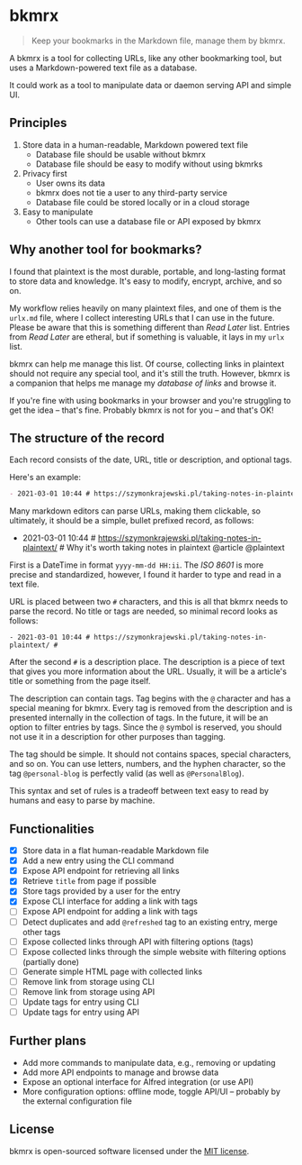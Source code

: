 # bkmrx 

> Keep your bookmarks in the Markdown file, manage them by bkmrx.

A bkmrx is a tool for collecting URLs, like any other bookmarking tool, but uses a Markdown-powered text file as a database.

It could work as a tool to manipulate data or daemon serving API and simple UI.

## Principles

1. Store data in a human-readable, Markdown powered text file
   - Database file should be usable without bkmrx
   - Database file should be easy to modify without using bkmrks
2. Privacy first
   - User owns its data
   - bkmrx does not tie a user to any third-party service
   - Database file could be stored locally or in a cloud storage
3. Easy to manipulate
   - Other tools can use a database file or API exposed by bkmrx

## Why another tool for bookmarks?

I found that plaintext is the most durable, portable, and long-lasting format to store data and knowledge. It's easy to modify, encrypt, archive, and so on.

My workflow relies heavily on many plaintext files, and one of them is the `urlx.md` file, where I collect interesting URLs that I can use in the future. Please be aware that this is something different than _Read Later_ list. Entries from _Read Later_ are etheral, but if something is valuable, it lays in my `urlx` list. 

bkmrx can help me manage this list. Of course, collecting links in plaintext should not require any special tool, and it's still the truth. However, bkmrx is a companion that helps me manage my _database of links_ and browse it.

If you're fine with using bookmarks in your browser and you're struggling to get the idea – that's fine. Probably bkmrx is not for you – and that's OK!

## The structure of the record

Each record consists of the date, URL, title or description, and optional tags.

Here's an example:

```md
- 2021-03-01 10:44 # https://szymonkrajewski.pl/taking-notes-in-plaintext/ # Why it's worth taking notes in plaintext @article @plaintext
```

Many markdown editors can parse URLs, making them clickable, so ultimately, it should be a simple, bullet prefixed record, as follows:

- 2021-03-01 10:44 # https://szymonkrajewski.pl/taking-notes-in-plaintext/ # Why it's worth taking notes in plaintext @article @plaintext

First is a DateTime in format `yyyy-mm-dd HH:ii`. The _ISO 8601_ is more precise and standardized, however, I found it harder to type and read in a text file.

URL is placed between two `#` characters, and this is all that bkmrx needs to parse the record. No title or tags are needed, so minimal record looks as follows:

```
- 2021-03-01 10:44 # https://szymonkrajewski.pl/taking-notes-in-plaintext/ # 
```

After the second `#` is a description place. The description is a piece of text that gives you more information about the URL. Usually, it will be a article's title or something from the page itself.

The description can contain tags. Tag begins with the `@` character and has a special meaning for bkmrx. Every tag is removed from the description and is presented internally in the collection of tags. In the future, it will be an option to filter entries by tags. Since the `@` symbol is reserved, you should not use it in a description for other purposes than tagging.

The tag should be simple. It should not contains spaces, special characters, and so on. You can use letters, numbers, and the hyphen character, so the tag `@personal-blog` is perfectly valid (as well as `@PersonalBlog`).

This syntax and set of rules is a tradeoff between text easy to read by humans and easy to parse by machine.

## Functionalities

- [x] Store data in a flat human-readable Markdown file
- [x] Add a new entry using the CLI command
- [x] Expose API endpoint for retrieving all links 
- [x] Retrieve `title` from page if possible
- [x] Store tags provided by a user for the entry
- [x] Expose CLI interface for adding a link with tags
- [ ] Expose API endpoint for adding a link with tags
- [ ] Detect duplicates and add `@refreshed` tag to an existing entry, merge other tags
- [ ] Expose collected links through API with filtering options (tags)
- [ ] Expose collected links through the simple website with filtering options (partially done)
- [ ] Generate simple HTML page with collected links
- [ ] Remove link from storage using CLI
- [ ] Remove link from storage using API
- [ ] Update tags for entry using CLI
- [ ] Update tags for entry using API

## Further plans

- Add more commands to manipulate data, e.g., removing or updating
- Add more API endpoints to manage and browse data
- Expose an optional interface for Alfred integration (or use API)
- More configuration options: offline mode, toggle API/UI – probably by the external configuration file

## License

bkmrx is open-sourced software licensed under the [MIT license](LICENSE.txt).